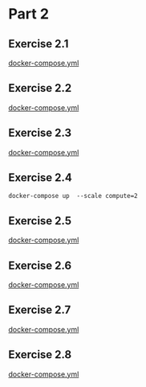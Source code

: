 # Part 2

## Exercise 2.1

[docker-compose.yml](files/exercise-01/docker-compose.yml)

## Exercise 2.2

[docker-compose.yml](files/exercise-02/docker-compose.yml)

## Exercise 2.3

[docker-compose.yml](files/exercise-03/docker-compose.yml)

## Exercise 2.4

```
docker-compose up  --scale compute=2
```

## Exercise 2.5

[docker-compose.yml](files/exercise-05/docker-compose.yml)

## Exercise 2.6

[docker-compose.yml](files/exercise-06/docker-compose.yml)

## Exercise 2.7

[docker-compose.yml](files/exercise-07/docker-compose.yml)

## Exercise 2.8

[docker-compose.yml](files/exercise-08/docker-compose.yml)

